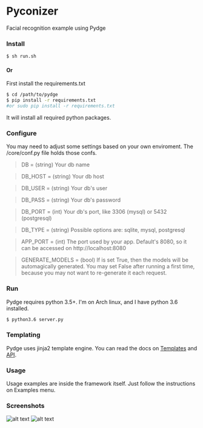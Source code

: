 # Pyconizer

Facial recognition example using Pydge

### Install

```sh
$ sh run.sh
```

#### Or

First install the requirements.txt

```sh
$ cd /path/to/pydge
$ pip install -r requirements.txt
#or sudo pip install -r requirements.txt
```
It will install all required python packages.

### Configure

You may need to adjust some settings based on your own enviroment. The /core/conf.py file holds those confs.

> DB = (string) Your db name

> DB_HOST = (string) Your db host

> DB_USER = (string) Your db's user

> DB_PASS = (string) Your db's password

> DB_PORT = (int) Your db's port, like 3306 (mysql) or 5432 (postgresql)

> DB_TYPE = (string) Possible options are: sqlite, mysql, postgresql

> APP_PORT = (int) The port used by your app. Default's 8080, so it can be accessed on http://localhost:8080

> GENERATE_MODELS = (bool) If is set True, then the models will be automagically generated. You may set False after running a first time, because you may not want to re-generate it each request.

### Run
Pydge requires python 3.5+. I'm on Arch linux, and I have python 3.6 installed.

```sh
$ python3.6 server.py
```

### Templating
Pydge uses jinja2 template engine. You can read the docs on [Templates](http://jinja.pocoo.org/docs/2.9/templates/) and [API](http://jinja.pocoo.org/docs/2.9/api/).

### Usage
Usage examples are inside the framework itself. Just follow the instructions on Examples menu.


### Screenshots

![alt text](https://github.com/jersobh/pyconizer/raw/master/1.png "Screenshot")
![alt text](https://github.com/jersobh/pyconizer/raw/master/2.png "Screenshot")
